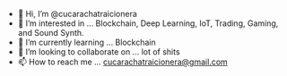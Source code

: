 - 👋 Hi, I’m @cucarachatraicionera
- 👀 I’m interested in ... Blockchain, Deep Learning, IoT, Trading, Gaming, and Sound Synth.
- 🌱 I’m currently learning ... Blockchain
- 💞️ I’m looking to collaborate on ... lot of shits
- 📫 How to reach me ... cucarachatraicionera@gmail.com

<!---
cucarachatraicionera/cucarachatraicionera is a ✨ special ✨ repository because its `README.md` (this file) appears on your GitHub profile.
You can click the Preview link to take a look at your changes.
--->
